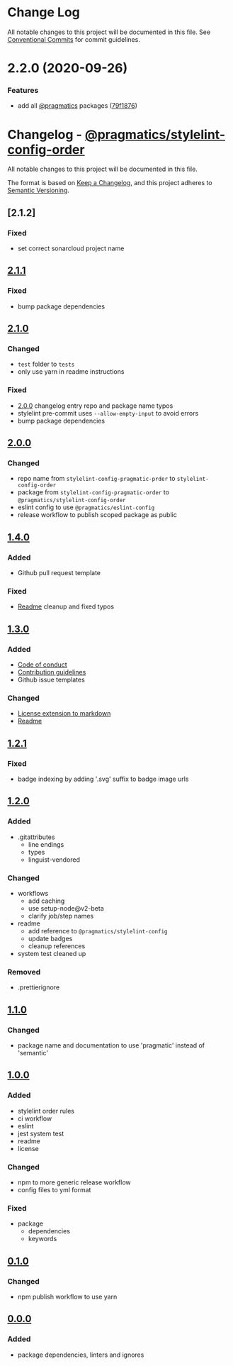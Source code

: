 # Change Log

All notable changes to this project will be documented in this file.
See [Conventional Commits](https://conventionalcommits.org) for commit guidelines.

# 2.2.0 (2020-09-26)

### Features

- add all [@pragmatics](https://github.com/pragmatics) packages ([79f1876](https://github.com/pvds/stylelint-config-order/commit/79f1876cad523fed10a84d34f9d5ca1043460caa))

# Changelog - [@pragmatics/stylelint-config-order]

All notable changes to this project will be documented in this file.

The format is based on [Keep a Changelog](https://keepachangelog.com/en/1.0.0/),
and this project adheres to [Semantic Versioning](https://semver.org/spec/v2.0.0.html).

## [2.1.2]

### Fixed

- set correct sonarcloud project name

## [2.1.1]

### Fixed

- bump package dependencies

## [2.1.0]

### Changed

- `test` folder to `tests`
- only use yarn in readme instructions

### Fixed

- [2.0.0] changelog entry repo and package name typos
- stylelint pre-commit uses `--allow-empty-input` to avoid errors
- bump package dependencies

## [2.0.0]

### Changed

- repo name from `stylelint-config-pragmatic-prder` to `stylelint-config-order`
- package from `stylelint-config-pragmatic-order` to `@pragmatics/stylelint-config-order`
- eslint config to use `@pragmatics/eslint-config`
- release workflow to publish scoped package as public

## [1.4.0]

### Added

- Github pull request template

### Fixed

- [Readme](README.md) cleanup and fixed typos

## [1.3.0]

### Added

- [Code of conduct](CODE_OF_CONDUCT.md)
- [Contribution guidelines](CONTRIBUTING.md)
- Github issue templates

### Changed

- [License extension to markdown](LICENSE.md)
- [Readme](README.md)

## [1.2.1]

### Fixed

- badge indexing by adding '.svg' suffix to badge image urls

## [1.2.0]

### Added

- .gitattributes
  - line endings
  - types
  - linguist-vendored

### Changed

- workflows
  - add caching
  - use setup-node@v2-beta
  - clarify job/step names
- readme
  - add reference to `@pragmatics/stylelint-config`
  - update badges
  - cleanup references
- system test cleaned up

### Removed

- .prettierignore

## [1.1.0]

### Changed

- package name and documentation to use 'pragmatic' instead of 'semantic'

## [1.0.0]

### Added

- stylelint order rules
- ci workflow
- eslint
- jest system test
- readme
- license

### Changed

- npm to more generic release workflow
- config files to yml format

### Fixed

- package
  - dependencies
  - keywords

## [0.1.0]

### Changed

- npm publish workflow to use yarn

## [0.0.0]

### Added

- package dependencies, linters and ignores

[2.1.1]: https://github.com/pvds/stylelint-config-order/tree/2.1.1
[2.1.0]: https://github.com/pvds/stylelint-config-order/tree/2.1.0
[2.0.0]: https://github.com/pvds/stylelint-config-order/tree/2.0.0
[1.4.0]: https://github.com/pvds/stylelint-config-order/tree/1.4.0
[1.3.0]: https://github.com/pvds/stylelint-config-order/tree/1.3.0
[1.2.1]: https://github.com/pvds/stylelint-config-order/tree/1.2.1
[1.2.0]: https://github.com/pvds/stylelint-config-order/tree/1.2.0
[1.1.0]: https://github.com/pvds/stylelint-config-order/tree/1.1.0
[1.0.0]: https://github.com/pvds/stylelint-config-order/tree/1.0.0
[0.1.0]: https://github.com/pvds/stylelint-config-order/tree/0.1.0
[0.0.0]: https://github.com/pvds/stylelint-config-order/tree/0.0.0
[@pragmatics/stylelint-config-order]: https://github.com/pvds/stylelint-config-order
